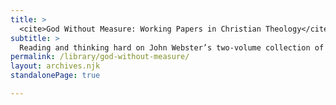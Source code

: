 ```yaml
---
title: >
  <cite>God Without Measure: Working Papers in Christian Theology</cite>
subtitle: >
  Reading and thinking hard on John Webster’s two-volume collection of essays.
permalink: /library/god-without-measure/
layout: archives.njk
standalonePage: true

---
```

